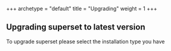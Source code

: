 +++ 
archetype = "default" 
title = "Upgrading" 
weight = 1 
+++

## Upgrading superset to latest version

To upgrade superset please select the installation type you have